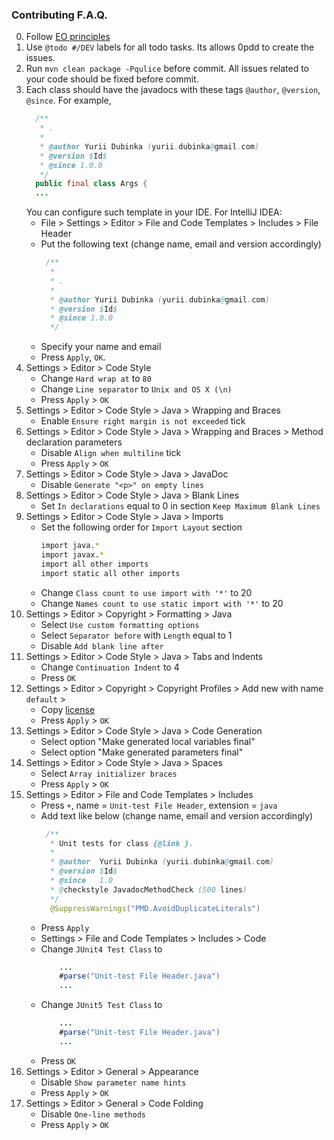 

### Contributing F.A.Q.
0. Follow [EO principles](http://www.elegantobjects.org/#principles)
1. Use `@todo #/DEV` labels for all todo tasks.
   Its allows 0pdd to create the issues.
2. Run `mvn clean package -Pqulice` before commit. 
   All issues related to your code should be fixed before commit.
3. Each class should have the javadocs with these tags `@author`, `@version`, `@since`.
   For example,
   ```java
     /**
      * .
      *
      * @author Yurii Dubinka (yurii.dubinka@gmail.com)
      * @version $Id$
      * @since 1.0.0
      */
     public final class Args {   
     ...
   ```
   You can configure such template in your IDE.
   For IntelliJ IDEA:
   - File > Settings > Editor > File and Code Templates > Includes > File Header 
   - Put the following text (change name, email and version accordingly)
     ```java
      /**
       *
       * .
       *
       * @author Yurii Dubinka (yurii.dubinka@gmail.com)
       * @version $Id$
       * @since 1.0.0
       */
     ```
   - Specify your name and email
   - Press `Apply`, `OK`.  
4. Settings > Editor > Code Style 
    - Change `Hard wrap at` to `80`
    - Change `Line separator` to `Unix and OS X (\n)` 
    - Press `Apply` > `OK`
5. Settings > Editor > Code Style > Java > Wrapping and Braces
    - Enable `Ensure right margin is not exceeded` tick
6. Settings > Editor > Code Style > Java > Wrapping and Braces > Method declaration parameters
    - Disable `Align when multiline` tick
    - Press `Apply` > `OK`
7. Settings > Editor > Code Style > Java > JavaDoc
   - Disable `Generate "<p>" on empty lines`
8. Settings > Editor > Code Style > Java > Blank Lines
   - Set `In declarations` equal to 0 in section `Keep Maximum Blank Lines`
9. Settings > Editor > Code Style > Java > Imports
   - Set the following order for `Import Layout` section
     ```bash
     import java.*
     import javax.*
     import all other imports
     import static all other imports
     ```
   - Change `Class count to use import with '*'` to 20
   - Change `Names count to use static import with '*'` to 20
10. Settings > Editor > Сopyright > Formatting > Java
    - Select `Use custom formatting options`
    - Select `Separator before` with `Length` equal to 1
    - Disable `Add blank line after`
11. Settings > Editor > Code Style > Java > Tabs and Indents
    - Change `Continuation Indent` to 4
    - Press `OK`
12. Settings > Editor > Copyright > Copyright Profiles > Add new with name `default` > 
     - Copy [license](../license.txt) 
     - Press `Apply` > `OK`
13. Settings > Editor > Code Style > Java > Code Generation 
     - Select option "Make generated local variables final"
     - Select option "Make generated parameters final"
14. Settings > Editor > Code Style > Java > Spaces
     - Select `Array initializer braces`
     - Press `Apply` > `OK`
15. Settings > Editor > File and Code Templates > Includes
     - Press `+`, name = `Unit-test File Header`, extension = `java`
     - Add text like below (change name, email and version accordingly)
        ```java
         /**
          * Unit tests for class {@link }.
          * 
          * @author  Yurii Dubinka (yurii.dubinka@gmail.com)
          * @version $Id$
          * @since   1.0
          * @checkstyle JavadocMethodCheck (500 lines)
          */
    	  @SuppressWarnings("PMD.AvoidDuplicateLiterals")
        ```
     - Press `Apply`
	 - Settings > File and Code Templates > Includes > Code
	 - Change `JUnit4 Test Class` to
	    ```java
		    ...
		    #parse("Unit-test File Header.java")
		    ...
  		```
     - Change `JUnit5 Test Class` to
	    ```java
		    ...
		    #parse("Unit-test File Header.java")
		    ...
     - Press `OK`
16. Settings > Editor > General > Appearance 
     - Disable `Show parameter name hints`
     - Press `Apply` > `OK`
17. Settings > Editor > General > Code Folding 
     - Disable `One-line methods`
     - Press `Apply` > `OK`